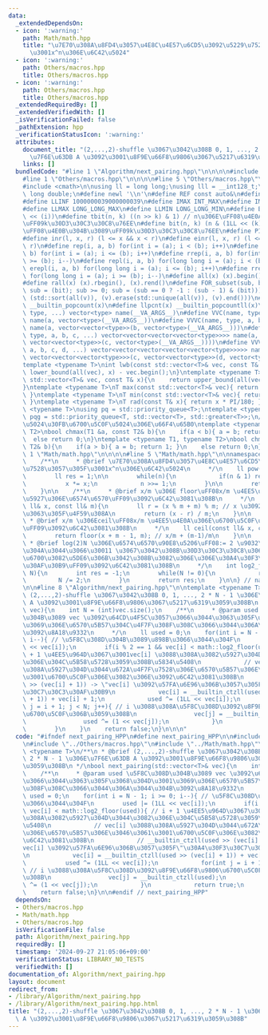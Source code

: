 ```yaml
---
data:
  _extendedDependsOn:
  - icon: ':warning:'
    path: Math/math.hpp
    title: "\u7E70\u308A\u8FD4\u3057\u4E8C\u4E57\u6CD5\u3092\u5229\u7528\u3057\u305F\
      \u3001x^n\u306E\u6C42\u5024"
  - icon: ':warning:'
    path: Others/macros.hpp
    title: Others/macros.hpp
  - icon: ':warning:'
    path: Others/macros.hpp
    title: Others/macros.hpp
  _extendedRequiredBy: []
  _extendedVerifiedWith: []
  _isVerificationFailed: false
  _pathExtension: hpp
  _verificationStatusIcon: ':warning:'
  attributes:
    document_title: "(2,...,2)-shuffle \u3067\u3042\u308B 0, 1, ..., 2 * N - 1 \u306E\
      \u7F6E\u63DB A \u3092\u3001\u8F9E\u66F8\u9806\u3067\u5217\u6319\u3059\u308B"
    links: []
  bundledCode: "#line 1 \"Algorithm/next_pairing.hpp\"\n\n\n\n#include <vector>\n\n\
    #line 1 \"Others/macros.hpp\"\n\n\n\n#line 5 \"Others/macros.hpp\"\n#include <queue>\n\
    #include <cmath>\n\nusing ll = long long;\nusing lll = __int128_t;\nusing ld =\
    \ long double;\n#define newl '\\n'\n#define REF const auto&\n#define INF 1000390039\n\
    #define LLINF 1000000039000000039\n#define IMAX INT_MAX\n#define IMIN INT_MIN\n\
    #define LLMAX LONG_LONG_MAX\n#define LLMIN LONG_LONG_MIN\n#define BIT(i) (1LL\
    \ << (i))\n#define tbit(n, k) ((n >> k) & 1) // n\u306E\uFF08\u4E0A\u304B\u3089\
    \uFF09k\u30D3\u30C3\u30C8\u76EE\n#define bit(n, k) (n & (1LL << (k))) // n\u306E\
    \uFF08\u4E0B\u304B\u3089\uFF09k\u30D3\u30C3\u30C8\u76EE\n#define PI acos(-1)\n\
    #define inr(l, x, r) (l <= x && x < r)\n#define einr(l, x, r) (l <= x && x <=\
    \ r)\n#define rep(i, a, b) for(int i = (a); i < (b); i++)\n#define erep(i, a,\
    \ b) for(int i = (a); i <= (b); i++)\n#define rrep(i, a, b) for(int i = (a); i\
    \ >= (b); i--)\n#define repl(i, a, b) for(long long i = (a); i < (b); i++)\n#define\
    \ erepl(i, a, b) for(long long i = (a); i <= (b); i++)\n#define rrepl(i, a, b)\
    \ for(long long i = (a); i >= (b); i--)\n#define all(x) (x).begin(), (x).end()\n\
    #define rall(x) (x).rbegin(), (x).rend()\n#define FOR_subset(sub, bit) for (ll\
    \ sub = (bit); sub >= 0; sub = (sub == 0 ? -1 : (sub - 1) & (bit)))\n#define UNIQUE(v)\
    \ (std::sort(all(v)), (v).erase(std::unique(all(v)), (v).end()))\n#define pcnt(x)\
    \ __builtin_popcount(x)\n#define llpcnt(x) __builtin_popcountll(x)\n#define VC(name,\
    \ type, ...) vector<type> name(__VA_ARGS__)\n#define VVC(name, type, a, ...) vector<vector<type>>\
    \ name(a, vector<type>(__VA_ARGS__))\n#define VVVC(name, type, a, b, ...) vector<vector<vector<type>>>\
    \ name(a, vector<vector<type>>(b, vector<type>(__VA_ARGS__)))\n#define VVVVC(name,\
    \ type, a, b, c, ...) vector<vector<vector<vector<type>>>> name(a, vector<vector<vector<type>>>(b,\
    \ vector<vector<type>>(c, vector<type>(__VA_ARGS__))))\n#define VVVVVC(name, type,\
    \ a, b, c, d, ...) vector<vector<vector<vector<vector<type>>>>> name(a, vector<vector<vector<vector<type>>>>(b,\
    \ vector<vector<vector<type>>>(c, vector<vector<type>>(d, vector<type>(__VA_ARGS__)))));\n\
    template <typename T>\nint lwb(const std::vector<T>& vec, const T& x){\n    return\
    \ lower_bound(all(vec), x) - vec.begin();\n}\ntemplate <typename T>\nint upb(const\
    \ std::vector<T>& vec, const T& x){\n    return upper_bound(all(vec), x) - vec.begin();\n\
    }\ntemplate <typename T>\nT max(const std::vector<T>& vec){ return *max_element(all(vec));\
    \ }\ntemplate <typename T>\nT min(const std::vector<T>& vec){ return *min_element(all(vec));\
    \ }\ntemplate <typename T>\nT rad(const T& x){ return x * PI/180; }\ntemplate\
    \ <typename T>\nusing pq = std::priority_queue<T>;\ntemplate <typename T>\nusing\
    \ pqg = std::priority_queue<T, std::vector<T>, std::greater<T>>;\n// \u6700\u5927\
    \u5024\u30FB\u6700\u5C0F\u5024\u306E\u66F4\u65B0\ntemplate <typename T1, typename\
    \ T2>\nbool chmax(T1 &a, const T2& b){\n    if(a < b){ a = b; return 1; }\n  \
    \  else return 0;\n}\ntemplate <typename T1, typename T2>\nbool chmin(T1 &a, const\
    \ T2& b){\n    if(a > b){ a = b; return 1; }\n    else return 0;\n}\n\n\n#line\
    \ 1 \"Math/math.hpp\"\n\n\n\n#line 5 \"Math/math.hpp\"\n\nnamespace math {\n\n\
    \    /**\n     * @brief \u7E70\u308A\u8FD4\u3057\u4E8C\u4E57\u6CD5\u3092\u5229\
    \u7528\u3057\u305F\u3001x^n\u306E\u6C42\u5024\n     */\n    ll pow(ll x, ll n){\n\
    \        ll res = 1;\n\n        while(n){\n            if(n & 1) res *= x;\n \
    \           x *= x;\n            n >>= 1;\n        }\n\n        return res;\n\
    \    }\n\n    /**\n     * @brief x/m \u306E floor\uFF08x/m \u4EE5\u4E0B\u306E\u6700\
    \u5927\u306E\u6574\u6570\uFF09\u3092\u6C42\u3081\u308B\n     */\n    ll floor(const\
    \ ll& x, const ll& m){\n        ll r = (x % m + m) % m; // x \u3092 m \u3067\u5272\
    \u3063\u305F\u4F59\u308A\n        return (x - r) / m;\n    }\n\n    /**\n    \
    \ * @brief x/m \u306Eceil\uFF08x/m \u4EE5\u4E0A\u306E\u6700\u5C0F\u306E\u6574\u6570\
    \uFF09\u3092\u6C42\u3081\u308B\n     */\n    ll ceil(const ll& x, const ll& m){\n\
    \        return floor(x + m - 1, m); // x/m + (m-1)/m\n    }\n\n    /**\n    \
    \ * @brief log(2)N \u306E\u6574\u6570\u90E8\u5206\uFF08:= 2 \u9032\u6570\u306B\
    \u304A\u3044\u3066\u30011 \u3067\u3042\u308B\u30D3\u30C3\u30C8\u306E\u3046\u3061\
    \u6700\u3082\u5DE6\u306B\u3042\u308B\u3082\u306E\u306E\u30A4\u30F3\u30C7\u30C3\
    \u30AF\u30B9\uFF09\u3092\u6C42\u3081\u308B\n     */\n    int log2_floor(long long\
    \ N){\n        int res = -1;\n        while(N != 0){\n            res++;\n   \
    \         N /= 2;\n        }\n        return res;\n    }\n\n} // namespace math\n\
    \n\n#line 8 \"Algorithm/next_pairing.hpp\"\n\ntemplate <typename T>\n/**\n * @brief\
    \ (2,...,2)-shuffle \u3067\u3042\u308B 0, 1, ..., 2 * N - 1 \u306E\u7F6E\u63DB\
    \ A \u3092\u3001\u8F9E\u66F8\u9806\u3067\u5217\u6319\u3059\u308B\n */\nbool next_pairing(std::vector<T>&\
    \ vec){\n    int N = (int)vec.size();\n    /**\n     * @param used \u5F8C\u308D\
    \u304B\u3089 vec \u3092\u64CD\u4F5C\u3057\u3066\u3044\u3063\u305F\u3068\u304D\u3001\
    \u3069\u306E\u6570\u5B57\u304C\u4F7F\u308F\u308C\u3066\u3044\u306A\u3044\u304B\
    \u3092\u8A18\u9332\n     */\n    ll used = 0;\n    for(int i = N - 1; i >= 0;\
    \ i--){ // \u5F8C\u308D\u304B\u3089\u898B\u3066\u3044\u304F\n        used |= (1LL\
    \ << vec[i]);\n        if(i % 2 == 1 && vec[i] < math::log2_floor(used)){ // i\
    \ + 1 \u4EE5\u964D\u3067\u3001vec[i] \u3088\u308A\u3082\u5927\u304D\u3044\u3082\
    \u306E\u304C\u5B58\u5728\u3059\u308B\u5834\u5408\n            // vec[i] \u3088\
    \u308A\u5927\u304D\u3044\u672A\u4F7F\u7528\u306E\u6570\u5B57\u306E\u3046\u3061\
    \u3001\u6700\u5C0F\u306E\u3082\u306E\u3092\u6C42\u3081\u308B\n            // __builtin_ctzll(used\
    \ >> (vec[i] + 1)) -> \"vec[i] \u3092\u57FA\u6E96\u306B\u3057\u305F\"\u30A4\u30F3\
    \u30C7\u30C3\u30AF\u30B9\n            vec[i] = __builtin_ctzll(used >> (vec[i]\
    \ + 1)) + vec[i] + 1;\n            used ^= (1LL << vec[i]);\n            for(int\
    \ j = i + 1; j < N; j++){ // i \u3088\u308A\u5F8C\u308D\u3092\u8F9E\u66F8\u9806\
    \u6700\u5C0F\u306B\u3059\u308B\n                vec[j] = __builtin_ctzll(used);\n\
    \                used ^= (1 << vec[j]);\n            }\n            return true;\n\
    \        }\n    }\n    return false;\n}\n\n\n"
  code: "#ifndef next_pairing_HPP\n#define next_pairing_HPP\n\n#include <vector>\n\
    \n#include \"../Others/macros.hpp\"\n#include \"../Math/math.hpp\"\n\ntemplate\
    \ <typename T>\n/**\n * @brief (2,...,2)-shuffle \u3067\u3042\u308B 0, 1, ...,\
    \ 2 * N - 1 \u306E\u7F6E\u63DB A \u3092\u3001\u8F9E\u66F8\u9806\u3067\u5217\u6319\
    \u3059\u308B\n */\nbool next_pairing(std::vector<T>& vec){\n    int N = (int)vec.size();\n\
    \    /**\n     * @param used \u5F8C\u308D\u304B\u3089 vec \u3092\u64CD\u4F5C\u3057\
    \u3066\u3044\u3063\u305F\u3068\u304D\u3001\u3069\u306E\u6570\u5B57\u304C\u4F7F\
    \u308F\u308C\u3066\u3044\u306A\u3044\u304B\u3092\u8A18\u9332\n     */\n    ll\
    \ used = 0;\n    for(int i = N - 1; i >= 0; i--){ // \u5F8C\u308D\u304B\u3089\u898B\
    \u3066\u3044\u304F\n        used |= (1LL << vec[i]);\n        if(i % 2 == 1 &&\
    \ vec[i] < math::log2_floor(used)){ // i + 1 \u4EE5\u964D\u3067\u3001vec[i] \u3088\
    \u308A\u3082\u5927\u304D\u3044\u3082\u306E\u304C\u5B58\u5728\u3059\u308B\u5834\
    \u5408\n            // vec[i] \u3088\u308A\u5927\u304D\u3044\u672A\u4F7F\u7528\
    \u306E\u6570\u5B57\u306E\u3046\u3061\u3001\u6700\u5C0F\u306E\u3082\u306E\u3092\
    \u6C42\u3081\u308B\n            // __builtin_ctzll(used >> (vec[i] + 1)) -> \"\
    vec[i] \u3092\u57FA\u6E96\u306B\u3057\u305F\"\u30A4\u30F3\u30C7\u30C3\u30AF\u30B9\
    \n            vec[i] = __builtin_ctzll(used >> (vec[i] + 1)) + vec[i] + 1;\n \
    \           used ^= (1LL << vec[i]);\n            for(int j = i + 1; j < N; j++){\
    \ // i \u3088\u308A\u5F8C\u308D\u3092\u8F9E\u66F8\u9806\u6700\u5C0F\u306B\u3059\
    \u308B\n                vec[j] = __builtin_ctzll(used);\n                used\
    \ ^= (1 << vec[j]);\n            }\n            return true;\n        }\n    }\n\
    \    return false;\n}\n\n#endif // next_pairing_HPP"
  dependsOn:
  - Others/macros.hpp
  - Math/math.hpp
  - Others/macros.hpp
  isVerificationFile: false
  path: Algorithm/next_pairing.hpp
  requiredBy: []
  timestamp: '2024-09-27 21:05:06+09:00'
  verificationStatus: LIBRARY_NO_TESTS
  verifiedWith: []
documentation_of: Algorithm/next_pairing.hpp
layout: document
redirect_from:
- /library/Algorithm/next_pairing.hpp
- /library/Algorithm/next_pairing.hpp.html
title: "(2,...,2)-shuffle \u3067\u3042\u308B 0, 1, ..., 2 * N - 1 \u306E\u7F6E\u63DB\
  \ A \u3092\u3001\u8F9E\u66F8\u9806\u3067\u5217\u6319\u3059\u308B"
---
```

